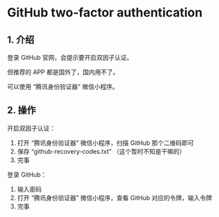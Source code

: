 # GitHub two-factor authentication

## 1. 介绍

登录 GitHub 官网，会提示要开启双因子认证。

但推荐的 APP 都是国外了，国内用不了。

可以使用 “腾讯身份验证器” 微信小程序。

## 2. 操作

开启双因子认证：

1. 打开 “腾讯身份验证器” 微信小程序，扫描 GitHub 那个二维码即可
2. 保存 “github-recovery-codes.txt” （这个暂时不知是干嘛的）
3. 完事

登录 GitHub：

1. 输入密码
2. 打开 “腾讯身份验证器” 微信小程序，查看 GitHub 对应的令牌，输入令牌
3. 完事

